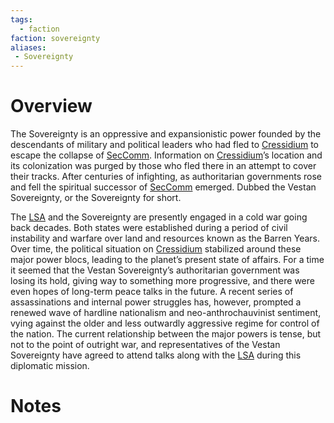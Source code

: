 ```yaml
---
tags:
  - faction
faction: sovereignty
aliases: 
 - Sovereignty
---
```


# Overview
The Sovereignty is an oppressive and expansionistic power founded by the descendants of military and political leaders who had fled to [Cressidium](Cressidium.md) to escape the collapse of [SecComm](reference/Second%20Committee.md). Information on [Cressidium](Cressidium.md)’s location and its colonization was purged by those who fled there in an attempt to cover their tracks. After centuries of infighting, as authoritarian governments rose and fell the spiritual successor of [SecComm](reference/Second%20Committee.md) emerged. Dubbed the Vestan Sovereignty, or the Sovereignty for short.

The [LSA](Leandric%20States%20Alliance.md) and the Sovereignty are presently engaged in a cold war going back decades. Both states were established during a period of civil instability and warfare over land and resources known as the Barren Years. Over time, the political situation on [Cressidium](Cressidium.md) stabilized around these major power blocs, leading to the planet’s present state of affairs. For a time it seemed that the Vestan Sovereignty’s authoritarian government was losing its hold, giving way to something more progressive, and there were even hopes of long-term peace talks in the future. A recent series of assassinations and internal power struggles has, however, prompted a renewed wave of hardline nationalism and neo-anthrochauvinist sentiment, vying against the older and less outwardly aggressive regime for control of the nation. The current relationship between the major powers is tense, but not to the point of outright war, and representatives of the Vestan Sovereignty have agreed to attend talks along with the [LSA](Leandric%20States%20Alliance.md) during this diplomatic mission.

# Notes